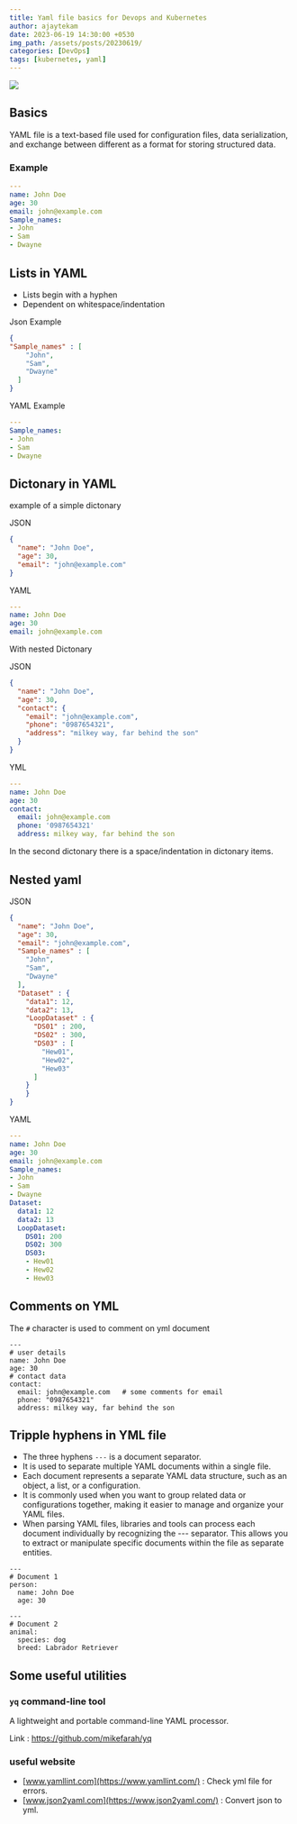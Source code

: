 ```yaml
---   
title: Yaml file basics for Devops and Kubernetes  
author: ajaytekam   
date: 2023-06-19 14:30:00 +0530   
img_path: /assets/posts/20230619/   
categories: [DevOps]    
tags: [kubernetes, yaml]  
---    
```


![](yaml.jpg)  

## Basics     

YAML file is a text-based file used for configuration files, data serialization, and exchange between different as a format for storing structured data.

### Example

```yml    
---
name: John Doe
age: 30
email: john@example.com
Sample_names:
- John
- Sam
- Dwayne
```

## Lists in YAML     

* Lists begin with a hyphen
* Dependent on whitespace/indentation

Json Example

```json   
{
"Sample_names" : [
    "John",
    "Sam",
    "Dwayne"
  ]
}
```

YAML Example

```yml   
---
Sample_names:
- John
- Sam
- Dwayne
```

## Dictonary in YAML    

example of a simple dictonary

JSON

```json
{
  "name": "John Doe",
  "age": 30,
  "email": "john@example.com"
}
```

YAML

```yml   
---
name: John Doe
age: 30
email: john@example.com
```

With nested Dictonary

JSON

```json
{
  "name": "John Doe",
  "age": 30,
  "contact": {
    "email": "john@example.com",
    "phone": "0987654321",
    "address": "milkey way, far behind the son"
  }
}
```

YML

```yml
---
name: John Doe
age: 30
contact:
  email: john@example.com
  phone: '0987654321'
  address: milkey way, far behind the son
```

In the second dictonary there is a space/indentation in dictonary items.  

## Nested yaml    

JSON

```json
{
  "name": "John Doe",
  "age": 30,
  "email": "john@example.com",
  "Sample_names" : [
    "John",
    "Sam",
    "Dwayne"
  ],
  "Dataset" : {
    "data1": 12,
    "data2": 13,
    "LoopDataset" : {
      "DS01" : 200,
      "DS02" : 300,
      "DS03" : [
      	"Hew01",
        "Hew02",
        "Hew03"
      ]
    }
	}
}
```

YAML

```yml
---
name: John Doe
age: 30
email: john@example.com
Sample_names:
- John
- Sam
- Dwayne
Dataset:
  data1: 12
  data2: 13
  LoopDataset:
    DS01: 200
    DS02: 300
    DS03:
    - Hew01
    - Hew02
    - Hew03
```  

## Comments on YML   

The `#` character is used to comment on yml document

```
---
# user details
name: John Doe
age: 30
# contact data
contact:
  email: john@example.com   # some comments for email
  phone: "0987654321"
  address: milkey way, far behind the son

```   
 
## Tripple hyphens in YML file   

* The three hyphens `---` is a document separator.
* It is used to separate multiple YAML documents within a single file.
* Each document represents a separate YAML data structure, such as an object, a list, or a configuration.
* It is commonly used when you want to group related data or configurations together, making it easier to manage and organize your YAML files.
* When parsing YAML files, libraries and tools can process each document individually by recognizing the --- separator. This allows you to extract or manipulate specific documents within the file as separate entities.

```
---
# Document 1
person:
  name: John Doe
  age: 30

---
# Document 2
animal:
  species: dog
  breed: Labrador Retriever
```   

## Some useful utilities   

### `yq` command-line tool

A lightweight and portable command-line YAML processor.

Link : https://github.com/mikefarah/yq

### useful website

- [www.yamllint.com](https://www.yamllint.com/) : Check yml file for errors.
- [www.json2yaml.com](https://www.json2yaml.com/) : Convert json to yml.
